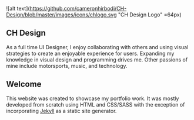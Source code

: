 ![alt text](https://github.com/cameronhirbodi/CH-Design/blob/master/images/icons/chlogo.svg "CH Design Logo" =64px)
## CH Design

As a full time UI Designer, I enjoy collaborating with others and using visual strategies to create an enjoyable experience for users. Expanding my knowledge in visual design and programming drives me. Other passions of mine include motorsports, music, and technology. 

## Welcome

This website was created to showcase my portfolio work. It was mostly developed from scratch using HTML and CSS/SASS with the exception of incorporating [Jekyll](https://jekyllrb.com/) as a static site generator.
